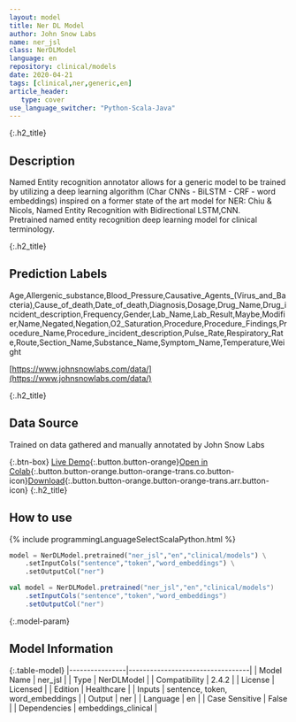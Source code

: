 ```yaml
---
layout: model
title: Ner DL Model
author: John Snow Labs
name: ner_jsl
class: NerDLModel
language: en
repository: clinical/models
date: 2020-04-21
tags: [clinical,ner,generic,en]
article_header:
   type: cover
use_language_switcher: "Python-Scala-Java"
---
```


{:.h2_title}
## Description
Named Entity recognition annotator allows for a generic model to be trained by utilizing a deep learning algorithm (Char CNNs - BiLSTM - CRF - word embeddings) inspired on a former state of the art model for NER: Chiu & Nicols, Named Entity Recognition with Bidirectional LSTM,CNN.  
Pretrained named entity recognition deep learning model for clinical terminology.

{:.h2_title}
## Prediction Labels
Age,Allergenic_substance,Blood_Pressure,Causative_Agents_(Virus_and_Bacteria),Cause_of_death,Date_of_death,Diagnosis,Dosage,Drug_Name,Drug_incident_description,Frequency,Gender,Lab_Name,Lab_Result,Maybe,Modifier,Name,Negated,Negation,O2_Saturation,Procedure,Procedure_Findings,Procedure_Name,Procedure_incident_description,Pulse_Rate,Respiratory_Rate,Route,Section_Name,Substance_Name,Symptom_Name,Temperature,Weight

[https://www.johnsnowlabs.com/data/](https://www.johnsnowlabs.com/data/)

{:.h2_title}
## Data Source
Trained on data gathered and manually annotated by John Snow Labs

{:.btn-box}
[Live Demo](https://demo.johnsnowlabs.com/healthcare/NER_SIGN_SYMP/){:.button.button-orange}[Open in Colab](https://colab.research.google.com/github/JohnSnowLabs/spark-nlp-workshop/blob/master/tutorials/Certification_Trainings/Healthcare/1.Clinical_Named_Entity_Recognition_Model.ipynb){:.button.button-orange.button-orange-trans.co.button-icon}[Download](https://s3.amazonaws.com/auxdata.johnsnowlabs.com/clinical/models/ner_jsl_en_2.4.2_2.4_1587513304751.zip){:.button.button-orange.button-orange-trans.arr.button-icon}
{:.h2_title}
## How to use 
<div class="tabs-box" markdown="1">

{% include programmingLanguageSelectScalaPython.html %}

```python
model = NerDLModel.pretrained("ner_jsl","en","clinical/models") \
	.setInputCols("sentence","token","word_embeddings") \
	.setOutputCol("ner")
```

```scala
val model = NerDLModel.pretrained("ner_jsl","en","clinical/models")
	.setInputCols("sentence","token","word_embeddings")
	.setOutputCol("ner")
```
</div>



{:.model-param}
## Model Information

{:.table-model}
|----------------|----------------------------------|
| Model Name     | ner_jsl                          |
| Type           | NerDLModel                       |
| Compatibility  | 2.4.2                            |
| License        | Licensed                         |
| Edition        | Healthcare                       |
| Inputs         | sentence, token, word_embeddings |
| Output         | ner                              |
| Language       | en                               |
| Case Sensitive | False                            |
| Dependencies   | embeddings_clinical              |

